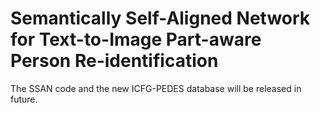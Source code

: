 # Semantically Self-Aligned Network for Text-to-Image Part-aware Person Re-identification
The SSAN code and the new ICFG-PEDES database will be released in future.
